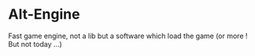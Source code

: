 Alt-Engine
==========

Fast game engine, not a lib but a software which load the game (or more ! But not today ...)